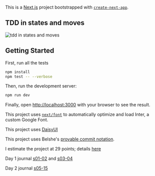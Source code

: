 This is a [Next.js](https://nextjs.org/) project bootstrapped with [`create-next-app`](https://github.com/vercel/next.js/tree/canary/packages/create-next-app).

## TDD in states and moves

![tdd in states and moves](http://tinyurl.com/bdhk8apt)

## Getting Started

First, run all the tests
```bash
npm install
npm test -- --verbose
```

Then, run the development server:

```bash
npm run dev
```

Finally, open [http://localhost:3000](http://localhost:3000) with your browser to see the result.

This project uses [`next/font`](https://nextjs.org/docs/basic-features/font-optimization) to automatically optimize and load Inter, a custom Google Font.

This project uses [DaisyUI](https://daisyui.com/)

This project uses Belshe's [provable commit notation](https://github.com/RefactoringCombos/ArlosCommitNotation).

I estimate the project at 29 points; details [here](https://tinyurl.com/5xz27ftr)

Day 1 journal [s01-02](docs/s01-02.md) and [s03-04](docs/s03-04.md)

Day 2 journal [s05-15](docs/s05-15.md)